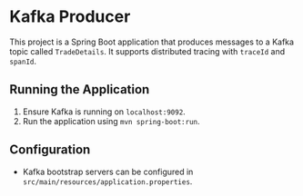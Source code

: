 # Kafka Producer

This project is a Spring Boot application that produces messages to a Kafka topic called `TradeDetails`. It supports distributed tracing with `traceId` and `spanId`.

## Running the Application

1. Ensure Kafka is running on `localhost:9092`.
2. Run the application using `mvn spring-boot:run`.

## Configuration

- Kafka bootstrap servers can be configured in `src/main/resources/application.properties`.